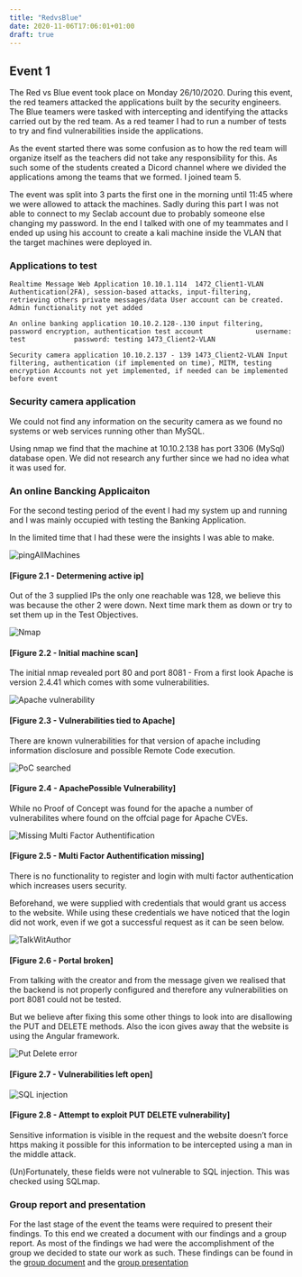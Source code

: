 ```yaml
---
title: "RedvsBlue"
date: 2020-11-06T17:06:01+01:00
draft: true
---
```


## Event 1
The  Red vs Blue event took place on Monday 26/10/2020. During this event, the red teamers attacked the applications built by the security engineers. The Blue teamers were tasked with intercepting and identifying the attacks carried out by the red team. As a red teamer I had to run a number of tests to try and find vulnerabilities inside the applications.

As the event started there was some confusion as to how the red team will organize itself as the teachers did not take any responsibility for this. As such some of the students created a Dicord  channel where we divided the applications among the teams that we formed. I joined team 5.

The event was split into 3 parts the first one in the morning until 11:45 where we were allowed to attack the machines. Sadly during this part I was not able to connect to my Seclab account due to probably someone else changing my password. In the end I talked with one of my teammates and I ended up using his account to create a kali machine inside the VLAN that the target machines were deployed in.

### Applications to test

`Realtime Message Web Application
10.10.1.114 
1472_Client1-VLAN
Authentication(2FA), session-based attacks, input-filtering, retrieving others private messages/data
User account can be created. Admin functionality not yet added`


`An online banking application
10.10.2.128-.130
input filtering, password encryption, authentication
test account             username: test            password: testing
1473_Client2-VLAN`

`Security camera application
10.10.2.137 - 139
1473_Client2-VLAN
Input filtering, authentication (if implemented on time), MITM, testing encryption
Accounts not yet implemented, if needed can be implemented before event`


### Security camera application

We could not find any information on the security camera as we found no systems or web services running other than MySQL.

Using nmap we find that the machine at  10.10.2.138 has port 3306 (MySql) database open. We did not research any further since we had no idea what it was used for.


### An online Bancking Applicaiton 

For the second testing period of the event I had my system up and running and I was mainly occupied with testing the Banking Application.

In the limited time that I had these were the insights I was able to make.

![pingAllMachines](./images/RedvsBlue/pingAllMachines.png)
#### [Figure 2.1 - Determening active ip] 

Out of the 3 supplied IPs the only one reachable was 128, we believe this was because the other 2 were down. Next time mark them as down or try to set them up in the Test Objectives.

![Nmap](./images/RedvsBlue/NmapScan.png?style=centerme)
#### [Figure 2.2 - Initial machine scan] 

 The initial nmap revealed port 80 and port 8081 - From a first look Apache is version  2.4.41 which comes with some vulnerabilities.

![Apache vulnerability](./images/RedvsBlue/VulnerabilityforApacheServer.png?style=centerme)
#### [Figure 2.3 - Vulnerabilities tied to Apache] 

There are known vulnerabilities for that version of apache including information disclosure and possible Remote Code execution. 

![PoC searched](./images/RedvsBlue/PossibleVulnerability.png?style=centerme)
#### [Figure 2.4 - ApachePossible Vulnerability] 

While no Proof of Concept was found for the apache a number of vulnerabilites where found on the offcial page for Apache CVEs.

![Missing Multi Factor Authentification](./images/RedvsBlue/MultiFactorBroken.png?style=centerme)
#### [Figure 2.5 - Multi Factor Authentification missing] 

There is no functionality to register and login with multi factor authentication which increases users security.

Beforehand, we were supplied with credentials that would grant us access to the website.
While using these credentials we have noticed that the login did not work, even if we got a successful request as it can be seen below.


![TalkWitAuthor](./images/RedvsBlue/MultiFactorBroken_TalkedWithAuthor.png?style=centerme)
#### [Figure 2.6 - Portal broken] 

From talking with the creator and from the message given we realised that the backend is not properly configured and therefore any vulnerabilities on port 8081 could not be tested. 

But we believe after fixing this some other things to look into are disallowing the PUT and DELETE methods. Also the icon gives away that the website is using the Angular framework.

![Put Delete error](./images/RedvsBlue/NiktoVulnerabilitiesPutDelete.png?style=centerme)
#### [Figure 2.7 - Vulnerabilities left open] 

![SQL injection](./images/RedvsBlue/SQLInjection.png?style=centerme)
#### [Figure 2.8 - Attempt to exploit PUT DELETE vulnerability] 

Sensitive information is visible in the  request and the website doesn’t force https making it possible for this information to be intercepted using a man in the middle attack. 

(Un)Fortunately, these fields were not vulnerable to SQL injection. This was checked using SQLmap. 


### Group report and presentation

For the last stage of the event the teams were required to present their findings. To this end we created a document with our findings and a group report. As most of the findings we had were the accomplishment of the group we decided to state our work as such. These findings can be found in the [group document](https://docs.google.com/document/d/1rLfha397ISHSdsXsOmb3bVRcS5ejauKUF-q4mHzbsIg/edit#) and the [group presentation](https://docs.google.com/presentation/d/1e0r3fgg7E5uUCzh1KgLpszqBzHL6_j9aalGyg7PmM0k/edit#slide=id.ga50b1d7492_6_2)





